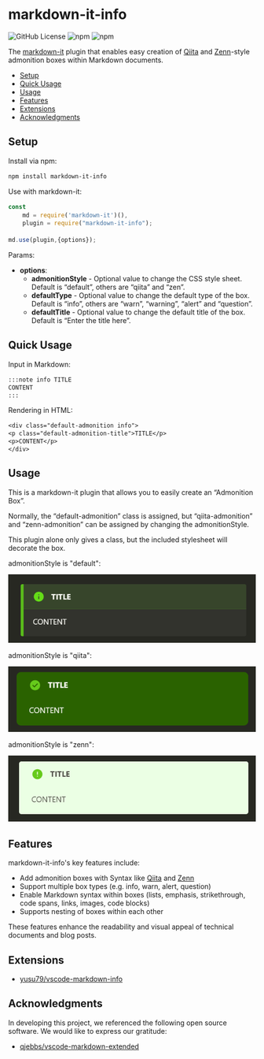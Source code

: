 # markdown-it-info
![GitHub License](https://img.shields.io/github/license/yusu79/markdown-it-info)
![npm](https://img.shields.io/npm/v/markdown-it-info)
![npm](https://img.shields.io/npm/dm/markdown-it-info)

The [markdown-it](https://l.pg1x.com/G6nd) plugin that enables easy creation of  [Qiita](https://qiita.com/) and [Zenn](https://zenn.dev/)-style admonition boxes within Markdown documents.

<!-- omit in toc -->
- [Setup](#setup)
- [Quick Usage](#quick-usage)
- [Usage](#usage)
- [Features](#features)
- [Extensions](#extensions)
- [Acknowledgments](#acknowledgments)

## Setup
Install via npm:

```bash
npm install markdown-it-info
```

Use with markdown-it:

```js
const 
    md = require('markdown-it')(),
    plugin = require("markdown-it-info");

md.use(plugin,{options});
```
Params:

- **options**:
  - **admonitionStyle** - Optional value to change the CSS style sheet. Default is “default”, others are “qiita” and “zen”.
  - **defaultType** - Optional value to change the default type of the box. Default is “info”, others are “warn”, “warning”, “alert” and “question”.
  - **defaultTitle** - Optional value to change the default title of the box. Default is “Enter the title here”.


## Quick Usage
Input in Markdown:
```md:
:::note info TITLE
CONTENT
:::
```


Rendering in HTML:
```html:
<div class="default-admonition info">
<p class="default-admonition-title">TITLE</p>
<p>CONTENT</p>
</div>
```

## Usage
This is a markdown-it plugin that allows you to easily create an “Admonition Box”.

Normally, the “default-admonition” class is assigned, but “qiita-admonition” and “zenn-admonition” can be assigned by changing the admonitionStyle.

This plugin alone only gives a class, but the included stylesheet will decorate the box.

admonitionStyle is "default":

![default-admonition](./images/default-admonition.png)

admonitionStyle is "qiita":

![qiita-admonition](./images/qiita-admonition.png)

admonitionStyle is "zenn":

![zenn-admonition](./images/zenn-admonition.png)



## Features
markdown-it-info's key features include:

- Add admonition boxes with Syntax like [Qiita](https://qiita.com/) and [Zenn](https://zenn.dev/)
- Support multiple box types (e.g. info, warn, alert, question)
- Enable Markdown syntax within boxes (lists, emphasis, strikethrough, code spans, links, images, code blocks)
- Supports nesting of boxes within each other

These features enhance the readability and visual appeal of technical documents and blog posts.


## Extensions
- [yusu79/vscode-markdown-info](https://github.com/yusu79/vscode-markdown-info)

## Acknowledgments
In developing this project, we referenced the following open source software. We would like to express our gratitude:

- [qjebbs/vscode-markdown-extended](https://github.com/qjebbs/vscode-markdown-extended)

